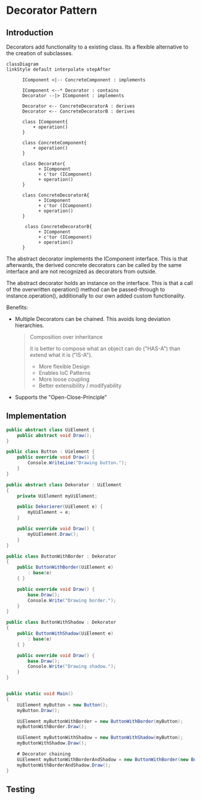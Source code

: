 # Decorator Pattern

## Introduction

Decorators add functionality to a existing class. Its a flexible alternative to the creation of subclasses.


```mermaid
classDiagram
linkStyle default interpolate stepAfter

      IComponent <|-- ConcreteComponent : implements

      IComponent <--* Decorator : contains
      Decorator --|> IComponent : implements
      
      Decorator <-- ConcreteDecoratorA : derives
      Decorator <-- ConcreteDecoratorB : derives
      
      class IComponent{
          + operation()
      }
      
      class ConcreteComponent{
          + operation()
      }
      
      class Decorator{
			+ IComponent
			+ c'tor (IComponent)
			+ operation()
      }
      
      class ConcreteDecoratorA{
			+ IComponent
			+ c'tor (IComponent)
			+ operation()
      }
      
       class ConcreteDecoratorB{
			+ IComponent
			+ c'tor (IComponent)
			+ operation()
      }
```



The abstract decorator implements the IComponent interface. This is that afterwards, the derived concrete decorators can be called by the same interface and are not recognized as decorators from outside.

The abstract decorator holds an instance on the interface. This is that a call of the overwritten operation() method can be passed-through to instance.operation(), additionally to our own added custom functionality.

Benefits:

* Multiple Decorators can be chained. This avoids long deviation hierarchies.

  >  Composition over inheritance
  >
  > it is better to compose what an object can do ("HAS-A") than extend what it is ("IS-A").
  >
  > * More flexible Design
  > * Enables IoC Patterns
  > * More loose coupling
  > * Better extensibility / modifyability

  

* Supports the "Open-Close-Principle"

## Implementation

```csharp
public abstract class UiElement {
    public abstract void Draw();
}

public class Button : Uielement {
    public override void Draw() {
        Console.WriteLine("Drawing button.");
    }
}

public abstract class Dekorator : UiElement
{
    private UiElement myUiElement;

    public Dekorierer(UiElement e) {
        myUiElement = e;
    }

    public override void Draw() {
        myUiElement.Draw();
    }
}

public class ButtonWithBorder : Dekorator
{
    public ButtonWithBorder(UiElement e)
        : base(e)
    { }

    public override void Draw() {
        base.Draw();
        Console.Write("Drawing border.");
    }
}

public class ButtonWithShadow : Dekorator
{
    public ButtonWithShadow(UiElement e)
        : base(e)
    { }

    public override void Draw() {
        base.Draw();
        Console.Write("Drawing shadow.");
    }
}


public static void Main()
{
    UiElement myButton = new Button();
    myButton.Draw();

    UiElement myButtonWithBorder = new ButtonWithBorder(myButton);
    myButtonWithBorder.Draw();

    UiElement myButtonWithShadow = new ButtonWithShadow(myButton);
    myButtonWithShadow.Draw();

    # Decorator chaining
    UiElement myButtonWithBorderAndShadow = new ButtonWithBorder(new ButtonWithShadow(myElement));
    myButtonWithBorderAndShadow.Draw();
}
```

## Testing

